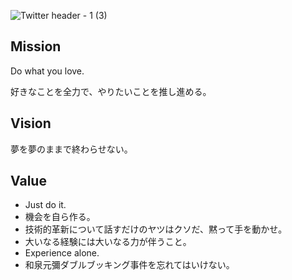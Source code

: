 ![Twitter header - 1 (3)](https://github.com/qqey/.github/assets/26848713/23953ca2-810f-4575-b297-3235b5adbb5d)

## Mission
Do what you love.

好きなことを全力で、やりたいことを推し進める。

## Vision
夢を夢のままで終わらせない。

## Value
- Just do it.
- 機会を自ら作る。
- 技術的革新について話すだけのヤツはクソだ、黙って手を動かせ。
- 大いなる経験には大いなる力が伴うこと。
- Experience alone.
- 和泉元彌ダブルブッキング事件を忘れてはいけない。

